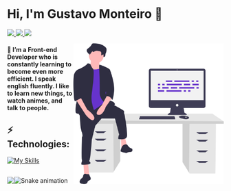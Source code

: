 <h1>Hi, I'm Gustavo Monteiro 👋 </h1>
<p align="left">
  <a href="mailto:monteirocontacto@gmail.com">
    <img src="https://img.shields.io/badge/-monteirocontacto@gmail.com-6633cc?style=flat-square&logo=Gmail&logoColor=white&link=mailto:monteirocontacto@gmail.com" />
  </a>
  <a href="https://www.linkedin.com/in/gustavomonteirodev">
    <img src="https://img.shields.io/badge/-Gustavo%20Monteiro-6633cc?style=flat-square&logo=Linkedin&logoColor=white&link=https://www.linkedin.com/in/gustavomonteirodev" />
  </a>
  <a href="https://github.com/gustavomonteirodev/?tab=follow">
    <img src="https://img.shields.io/github/followers/gustavomonteirodev?label=Follow&style=social" />
  </a>
</p>
<img align="right" width="350px" src="./bio-image.svg" />
<h4> 🚀  I’m a Front-end Developer who is constantly learning to become even more efficient. I speak english fluently. I like to learn new things, to watch animes, and talk to people.</h4>

<h2 align="left">⚡ Technologies:</h2>

[![My Skills](https://skillicons.dev/icons?i=js,typescript,html,css,styledcomponents,jest,nodejs,materialui,react,nextjs,mysql,visualstudio,figma,vscode,git,sass&perline=8)](https://skillicons.dev)

<h2></h2>
<img
  align="left"
  height="165"
  src="https://github-readme-stats.vercel.app/api?username=gustavomonteirodev&count_private=true&show_icons=true&custom_title=GitHub%20Status&hide=issues&title_color=6633cc&icon_color=f7df1e&bg_color=ffffff00&text_color=7159c1&hide_border=true"
/>

![Snake animation](https://github.com/gustavomonteirodev/gustavomonteirodev/blob/output/github-contribution-grid-snake.svg) 
